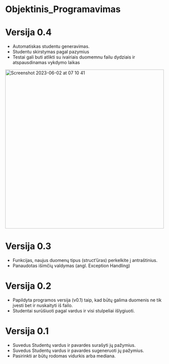 # Objektinis_Programavimas

# Versija 0.4
* Automatiskas studentu generavimas.
* Studentu skirstymas pagal pazymius
* Testai gali buti atlikti su ivairiais duomemnu failu dydziais ir atspausdinamas vykdymo laikas
<img width="504" alt="Screenshot 2023-06-02 at 07 10 41" src="https://github.com/RavenV8/Objektinis_Programavimas/assets/55328476/b7b558c5-280c-490e-b175-94c580a19172">

# Versija 0.3
* Funkcijas, naujus duomenų tipus (struct’ūras) perkelkite į antraštinius.
* Panaudotas išimčių valdymas (angl. Exception Handling)

# Versija 0.2
* Papildyta programos versija (v0.1) taip, kad būtų galima duomenis ne tik įvesti bet ir nuskaityti iš failo.
* Studentai surūšiuoti pagal vardus ir visi stulpeliai išlygiuoti.

# Versija 0.1
* Suvedus Studentų vardus ir pavardes surašyti jų pažymius.
* Suvedus Studentų vardus ir pavardes sugeneruoti jų pažymius.
* Pasirinkti ar būtų rodomas vidurkis arba mediana.
